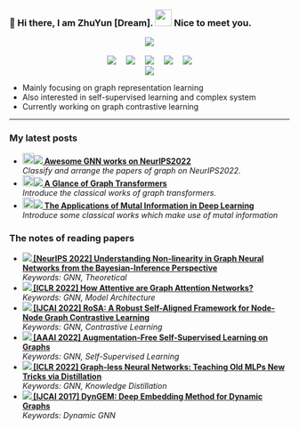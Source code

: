 ### 👋 Hi there, I am ZhuYun [Dream]. <img src="https://emojis.slackmojis.com/emojis/images/1531849430/4246/blob-sunglasses.gif?1531849430" width="30"/> Nice to meet you.

<!-- 敲代码的图片 -->
<div align="center" ><img order-radius="100px" src="https://cdn.jsdelivr.net/gh/sun0225SUN/photos/images/202108300019556.gif"/></div>
<br>

<!-- 个人资料徽标 -->
<div align="center">
  <a href="https://zhuyun97.github.io/"><img src="https://img.shields.io/badge/website-%E4%B8%AA%E4%BA%BA%E7%BD%91%E7%AB%99-blue"></a>&emsp;
<!--   <a href="https://twitter.com/sun0225SUN/"><img src="https://img.shields.io/badge/twitter-%E6%8E%A8%E7%89%B9-blue"></a>&emsp;
  <a href="https://www.facebook.com/profile.php?id=100070064104265/"><img src="https://img.shields.io/badge/facebook-%E8%84%B8%E4%B9%A6-003472"></a>&emsp;
  <a href="https://www.youtube.com/channel/UC4nDk0V8I1c6m3CIo0F2LIQ"><img src="https://img.shields.io/badge/youtube-%E6%B2%B9%E7%AE%A1-c32136"></a>&emsp; -->
  <a href="https://www.jianshu.com/u/3eb468b5387c/"><img src="https://img.shields.io/badge/CSDN-%E5%8D%9A%E5%AE%A2-c32136"></a>&emsp;
  <a href="https://space.bilibili.com/299068272"><img src="https://img.shields.io/badge/bilibili-B%E7%AB%99-ff69b4"></a>&emsp;
  <a href="https://www.zhihu.com/people/whistle-69"><img src="https://img.shields.io/badge/zhihu-%E7%9F%A5%E4%B9%8E-blue"></a>&emsp;
<!-- 访客数统计徽标 -->
  <img src="https://visitor-badge.glitch.me/badge?page_id=ZhuYun97" /></div>

<!-- 贪吃蛇代码贡献图 -->
<div align="center"><img src="https://cdn.jsdelivr.net/gh/sun0225SUN/sun0225SUN@master/contribution-snake/github-contribution-grid-snake.svg" /></div>

- Mainly focusing on graph representation learning
- Also interested in self-supervised learning and complex system
- Currently working on graph contrastive learning
---
<!-- ![Visitor Count](https://profile-counter.glitch.me/ZhuYun97/count.svg) -->

<h3>My latest posts</h3>
<ul>
  <li><a href="https://zhuanlan.zhihu.com/p/565185273"><b><img src="https://emojipedia-us.s3.dualstack.us-west-1.amazonaws.com/thumbs/240/apple/237/fire_1f525.png" width="20" alt="new" /><img src="https://img.shields.io/badge/zhihu-%E7%9F%A5%E4%B9%8E-blue"> Awesome GNN works on NeurIPS2022</b></a><br/><i>Classify and arrange the papers of graph on NeurIPS2022.</i></li>
    <li><a href="https://zhuanlan.zhihu.com/p/536489997"><b><img src="https://emojipedia-us.s3.dualstack.us-west-1.amazonaws.com/thumbs/240/apple/237/fire_1f525.png" width="20" alt="new" /><img src="https://img.shields.io/badge/zhihu-%E7%9F%A5%E4%B9%8E-blue"> A Glance of Graph Transformers</b></a><br/><i>Introduce the classical works of graph transformers.</i></li>
    <li><a href="https://zhuanlan.zhihu.com/p/272228710"><b><img src="https://emojipedia-us.s3.dualstack.us-west-1.amazonaws.com/thumbs/240/apple/237/fire_1f525.png" width="20" alt="new" /><img src="https://img.shields.io/badge/zhihu-%E7%9F%A5%E4%B9%8E-blue"> The Applications of Mutal Information in Deep Learning</b></a><br/><i>Introduce some classical works which make use of mutal information</i></li>
</ul>
<h3>The notes of reading papers</h3>
<ul>
  <li><img src="https://img.shields.io/badge/zhihu-%E7%9F%A5%E4%B9%8E-blue"><b><a href="https://zhuanlan.zhihu.com/p/567351737"> [NeurIPS 2022] Understanding Non-linearity in Graph Neural Networks from the Bayesian-Inference Perspective</a></b><br><i>Keywords: GNN, Theoretical</i></li>
  <li><img src="https://img.shields.io/badge/zhihu-%E7%9F%A5%E4%B9%8E-blue"><b><a href="https://zhuanlan.zhihu.com/p/545773430"> [ICLR 2022] How Attentive are Graph Attention Networks?</a></b><br><i>Keywords: GNN, Model Architecture</i></li>
  <li><img src="https://img.shields.io/badge/zhihu-%E7%9F%A5%E4%B9%8E-blue"><b><a href="https://zhuanlan.zhihu.com/p/518707815"> [IJCAI 2022] RoSA: A Robust Self-Aligned Framework for Node-Node Graph Contrastive Learning</a></b><br><i>Keywords: GNN, Contrastive Learning</i></li>
  <li><img src="https://img.shields.io/badge/zhihu-%E7%9F%A5%E4%B9%8E-blue"><b><a href="https://zhuanlan.zhihu.com/p/477147517"> [AAAI 2022] Augmentation-Free Self-Supervised Learning on Graphs</a></b><br><i>Keywords: GNN, Self-Supervised Learning</i></li>
  <li><img src="https://img.shields.io/badge/zhihu-%E7%9F%A5%E4%B9%8E-blue"><b><a href="https://zhuanlan.zhihu.com/p/475459508"> [ICLR 2022] Graph-less Neural Networks: Teaching Old MLPs New Tricks via Distillation</a></b><br><i>Keywords: GNN, Knowledge Distillation</i></li>
  <li><img src="https://img.shields.io/badge/zhihu-%E7%9F%A5%E4%B9%8E-blue"><b><a href="https://zhuanlan.zhihu.com/p/473825050"> [IJCAI 2017] DynGEM: Deep Embedding Method for Dynamic Graphs</a></b><br><i>Keywords: Dynamic GNN</i></li>
</ul>

